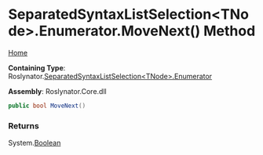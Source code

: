 # SeparatedSyntaxListSelection\<TNode>\.Enumerator\.MoveNext\(\) Method

[Home](../../../../README.md)

**Containing Type**: Roslynator\.[SeparatedSyntaxListSelection\<TNode>.Enumerator](../README.md)

**Assembly**: Roslynator\.Core\.dll

```csharp
public bool MoveNext()
```

### Returns

System\.[Boolean](https://docs.microsoft.com/en-us/dotnet/api/system.boolean)

